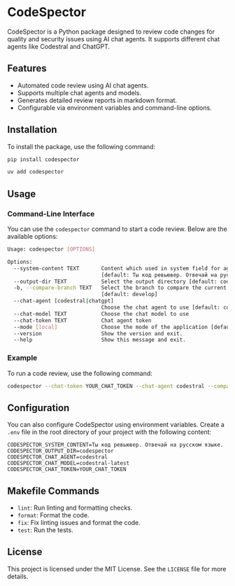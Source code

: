 # CodeSpector

CodeSpector is a Python package designed to review code changes for quality and security issues using AI chat agents. It supports different chat agents like Codestral and ChatGPT.

## Features

- Automated code review using AI chat agents.
- Supports multiple chat agents and models.
- Generates detailed review reports in markdown format.
- Configurable via environment variables and command-line options.

## Installation

To install the package, use the following command:

```sh
pip install codespector
```

```sh
uv add codespector
```

## Usage

### Command-Line Interface

You can use the `codespector` command to start a code review. Below are the available options:

```sh
Usage: codespector [OPTIONS]

Options:
  --system-content TEXT       Content which used in system field for agent
                              [default: Ты код ревьювер. Отвечай на русском языке.]
  --output-dir TEXT           Select the output directory [default: codespector]
  -b, --compare-branch TEXT   Select the branch to compare the current one with
                              [default: develop]
  --chat-agent [codestral|chatgpt]
                              Choose the chat agent to use [default: codestral]
  --chat-model TEXT           Choose the chat model to use
  --chat-token TEXT           Chat agent token
  --mode [local]              Choose the mode of the application [default: local]
  --version                   Show the version and exit.
  --help                      Show this message and exit.
```

### Example

To run a code review, use the following command:

```sh
codespector --chat-token YOUR_CHAT_TOKEN --chat-agent codestral --compare-branch develop
```

## Configuration

You can also configure CodeSpector using environment variables. Create a `.env` file in the root directory of your project with the following content:

```
CODESPECTOR_SYSTEM_CONTENT=Ты код ревьювер. Отвечай на русском языке.
CODESPECTOR_OUTPUT_DIR=codespector
CODESPECTOR_CHAT_AGENT=codestral
CODESPECTOR_CHAT_MODEL=codestral-latest
CODESPECTOR_CHAT_TOKEN=YOUR_CHAT_TOKEN
```

## Makefile Commands

- `lint`: Run linting and formatting checks.
- `format`: Format the code.
- `fix`: Fix linting issues and format the code.
- `test`: Run the tests.

## License

This project is licensed under the MIT License. See the `LICENSE` file for more details.